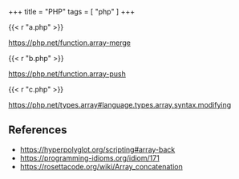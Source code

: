 +++
title = "PHP"
tags = [ "php" ]
+++

{{< r "a.php" >}}

<https://php.net/function.array-merge>

{{< r "b.php" >}}

<https://php.net/function.array-push>

{{< r "c.php" >}}

<https://php.net/types.array#language.types.array.syntax.modifying>

## References

- <https://hyperpolyglot.org/scripting#array-back>
- <https://programming-idioms.org/idiom/171>
- <https://rosettacode.org/wiki/Array_concatenation>
